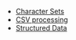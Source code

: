 - [Character Sets](Character%20Sets/README.md)
- [CSV processing](CSV%20processing/README.md)
- [Structured Data](Structured%20Data/README.md)
